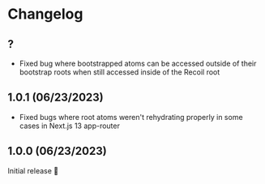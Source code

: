 # Changelog

## ?

- Fixed bug where bootstrapped atoms can be accessed outside of their bootstrap roots when still accessed inside of the Recoil root

## 1.0.1 (06/23/2023)

- Fixed bugs where root atoms weren't rehydrating properly in some cases in Next.js 13 app-router

## 1.0.0 (06/23/2023)

Initial release 🎉
